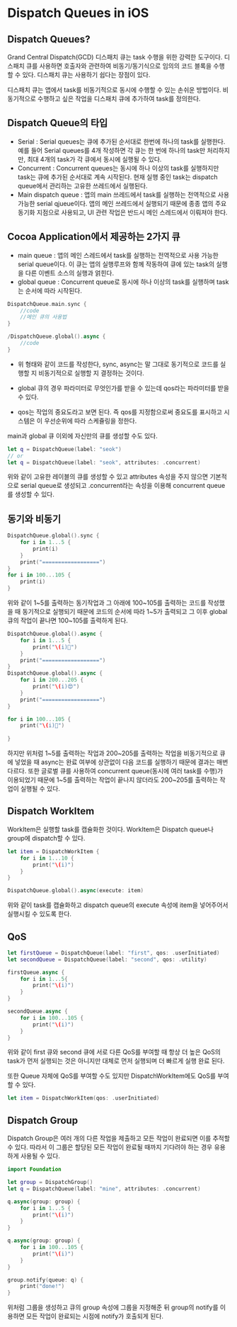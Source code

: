 # Dispatch Queues in iOS

## Dispatch Queues?

Grand Central Dispatch(GCD) 디스패치 큐는 task 수행을 위한 강력한 도구이다. 디스패치 큐를 사용하면 호출자와 관련하여 비동기/동기식으로 임의의 코드 블록을 수행할 수 있다. 디스패치 큐는 사용하기 쉽다는 장점이 있다.

디스패치 큐는 앱에서 task를 비동기적으로 동시에 수행할 수 있는 손쉬운 방법이다. 비동기적으로 수행하고 싶은 작업을 디스패치 큐에 추가하여 task를 정의한다.

## Dispatch Queue의 타입

- Serial : Serial queues는 큐에 추가된 순서대로 한번에 하나의 task를 실행한다. 예를 들어 Serial queues를 4개 작성하면 각 큐는 한 번에 하나의 task만 처리하지만, 최대 4개의 task가 각 큐에서 동시에 실행될 수 있다.
- Concurrent : Concurrent queues는 동시에 하나 이상의 task를 실행하지만 task는 큐에 추가된 순서대로 계속 시작된다. 현재 실행 중인 task는 dispatch queue에서 관리하는 고유한 쓰레드에서 실행된다.
- Main dispatch queue : 앱의 main 쓰레드에서 task를 실행하는 전역적으로 사용 가능한 serial qjueue이다. 앱의 메인 쓰레드에서 실행되기 때문에 종종 앱의 주요 동기화 지점으로 사용되고, UI 관련 작업은 반드시 메인 스레드에서 이뤄져야 한다.

## Cocoa Application에서 제공하는 2가지 큐

- main queue : 앱의 메인 스레드에서 task를 실행하는 전역적으로 사용 가능한 serial queue이다. 이 큐는 앱의 실행루프와 함께 작동하여 큐에 있는 task의 실행을 다른 이벤트 소스의 실행과 얽힌다.
- global queue :  Concurrent queue로 동시에 하나 이상의 task를 실행하며 task는 순서에 따라 시작된다.

```swift
DispatchQueue.main.sync {
	//code
	//메인 큐의 사용법
}

/DispatchQueue.global().async {
	//code
}
```

- 위 형태와 같이 코드를 작성한다, sync, async는 말 그대로 동기적으로 코드를 실행할 지 비동기적으로 실행할 지 결정하는 것이다.

- global 큐의 경우 파라미터로 무엇인가를 받을 수 있는데 qos라는 파라미터를 받을 수 있다.


- qos는 작업의 중요도라고 보면 된다. 즉 qos를 지정함으로써 중요도를 표시하고 시스템은 이 우선순위에 따라 스케쥴링을 정한다.


main과 global 큐 이외에 자신만의 큐를 생성할 수도 있다.

```swift
let q = DispatchQueue(label: "seok")
// or
let q = DispatchQueue(label: "seok", attributes: .concurrent)
```

위와 같이 고유한 레이블의 큐를 생성할 수 있고 attributes 속성을 주지 않으면 기본적으로 serial queue로 생성되고 .concurrent라는 속성을 이용해 concurrent queue를 생성할 수 있다.

## 동기와 비동기

```swift
DispatchQueue.global().sync {
    for i in 1...5 {
        print(i)
    }
    print("==================")
}
for i in 100...105 {
    print(i)
}
```

위와 같이 1~5를 출력하는 동기작업과 그 아래에 100~105를 출력하는 코드를 작성했을 때 동기적으로 실행되기 때문에 코드의 순서에 따라 1~5가 출력되고 그 이후 global 큐의 작업이 끝나면 100~105를 출력하게 된다.

```swift
DispatchQueue.global().async {
    for i in 1...5 {
        print("\(i)🐶")
    }
    print("==================")
}
DispatchQueue.global().async {
    for i in 200...205 {
        print("\(i)😍")
    }
    print("==================")
}

for i in 100...105 {
    print("\(i)👻")
    
}
```


하지만 위처럼 1~5를 출력하는 작업과 200~205를 출력하는 작업을 비동기적으로 큐에 넣었을 때 async는 완료 여부에 상관없이 다음 코드를 실행하기 때문에 결과는 매번 다르다. 또한 글로벌 큐를 사용하여 concurrent queue(동시에 여러 task를 수행)가 이용되었기 때문에 1~5를 출력하는 작업이 끝나지 않더라도 200~205를 출력하는 작업이 실행될 수 있다.

## Dispatch WorkItem

WorkItem은 실행할 task를 캡슐화한 것이다. WorkItem은 Dispatch queue나 group에 dispatch할 수 있다.

```swift
let item = DispatchWorkItem {
	for i in 1...10 {
		print("\(i)")
	}
}

DispatchQueue.global().async(execute: item)
```

위와 같이 task를 캡슐화하고 dispatch queue의 execute 속성에 item을 넣어주어서 실행시킬 수 있도록 한다.

## QoS

```swift
let firstQueue = DispatchQueue(label: "first", qos: .userInitiated)
let secondQueue = DispatchQueue(label: "second", qos: .utility)

firstQueue.async {
	for i in 1...5{
		print("\(i)")
	}
}

secondQueue.async {
	for i in 100...105 {
		print("\(i)")
	}
}
```

위와 같이 first 큐와 second 큐에 서로 다른 QoS를 부여할 때 항상 더 높은 QoS의 task가 먼저 실행되는 것은 아니지만 대체로 먼저 실행되며 더 빠르게 실행 완료 된다.

또한 Queue 자체에 QoS를 부여할 수도 있지만 DispatchWorkItem에도 QoS를 부여할 수 있다.

```swift
let item = DispatchWorkItem(qos: .userInitiated)
```

## Dispatch Group

Dispatch Group은 여러 개의 다른 작업을 제출하고 모든 작업이 완료되면 이를 추적할 수 있다. 따라서 이 그룹은 할당된 모든 작업이 완료될 때까지 기다려야 하는 경우 유용하게 사용될 수 있다.

```swift
import Foundation

let group = DispatchGroup()
let q = DispatchQueue(label: "mine", attributes: .concurrent)

q.async(group: group) {
    for i in 1...5 {
        print("\(i)")
    }
}

q.async(group: group) {
    for i in 100...105 {
        print("\(i)")
    }
}

group.notify(queue: q) {
    print("done!")
}
```


위처럼 그룹을 생성하고 큐의 group 속성에 그룹을 지정해준 뒤 group의 notify를 이용하면 모든 작업이 완료되는 시점에 notify가 호출되게 된다.
